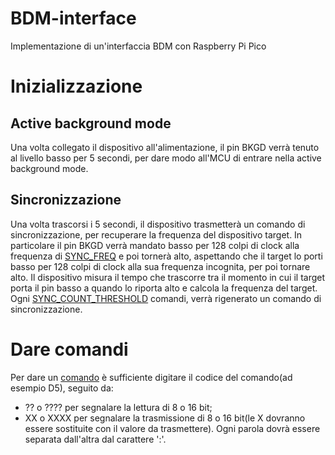 # BDM-interface
Implementazione di un'interfaccia BDM con Raspberry Pi Pico
 
# Inizializzazione
## Active background mode
Una volta collegato il dispositivo all'alimentazione, il pin BKGD verrà tenuto al livello basso per 5 secondi, per dare modo all'MCU di entrare nella active background mode. 
## Sincronizzazione
Una volta trascorsi i 5 secondi, il dispositivo trasmetterà un comando di sincronizzazione, per recuperare la frequenza del dispositivo target. In particolare il pin BKGD verrà mandato basso per 128 colpi di clock alla frequenza di [SYNC_FREQ](config.h) e poi tornerà alto, aspettando che il target lo porti basso per 128 colpi di clock alla sua frequenza incognita, per poi tornare alto. Il dispositivo misura il tempo che trascorre tra il momento in cui il target porta il pin basso a quando lo riporta alto e calcola la frequenza del target. Ogni [SYNC_COUNT_THRESHOLD](config.h) comandi, verrà rigenerato un comando di sincronizzazione. 

# Dare comandi
Per dare un [comando](commands.h) è sufficiente digitare il codice del comando(ad esempio D5), seguito da:
- ?? o ???? per segnalare la lettura di 8 o 16 bit;
- XX o XXXX per segnalare la trasmissione di 8 o 16 bit(le X dovranno essere sostituite con il valore da trasmettere).
Ogni parola dovrà essere separata dall'altra dal carattere ':'.


